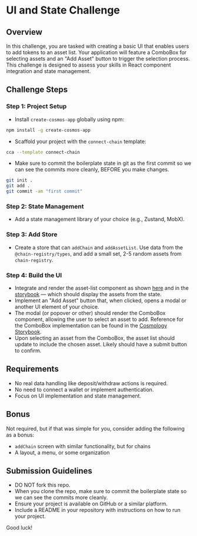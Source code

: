# UI and State Challenge

## Overview

In this challenge, you are tasked with creating a basic UI that enables users to add tokens to an asset list. Your application will feature a ComboBox for selecting assets and an "Add Asset" button to trigger the selection process. This challenge is designed to assess your skills in React component integration and state management.

## Challenge Steps

### Step 1: Project Setup

- Install `create-cosmos-app` globally using npm:

```bash
npm install -g create-cosmos-app
```

- Scaffold your project with the `connect-chain` template:

```bash
cca --template connect-chain
```

- Make sure to commit the boilerplate state in git as the first commit so we can see the commits more cleanly, BEFORE you make changes.

```bash
git init .
git add .
git commit -am "first commit"
```

### Step 2: State Management

- Add a state management library of your choice (e.g., Zustand, MobX).

### Step 3: Add Store

- Create a store that can `addChain` and `addAssetList`. Use data from the `@chain-registry/types`, and add a small set, 2-5 random assets from `chain-registry`.

### Step 4: Build the UI

- Integrate and render the asset-list component as shown [here](https://cosmology.zone/explorer?category=asset&element=asset-list) and in the [storybook](https://storybook.cosmology.zone/?path=/docs/asset-assetlist--docs) — which should display the assets from the state.
- Implement an "Add Asset" button that, when clicked, opens a modal or another UI element of your choice.
- The modal (or popover or other) should render the ComboBox component, allowing the user to select an asset to add. Reference for the ComboBox implementation can be found in the [Cosmology Storybook](https://storybook.cosmology.zone/?path=/story/combobox--custom-combobox-item).
- Upon selecting an asset from the ComboBox, the asset list should update to include the chosen asset. Likely should have a submit button to confirm.


## Requirements

- No real data handling like deposit/withdraw actions is required.
- No need to connect a wallet or implement authentication.
- Focus on UI implementation and state management.

## Bonus

Not required, but if that was simple for you, consider adding the following as a bonus:

- `addChain` screen with similar functionality, but for chains
- A layout, a menu, or some organization

## Submission Guidelines

- DO NOT fork this repo.
- When you clone the repo, make sure to commit the boilerplate state so we can see the commits more cleanly.
- Ensure your project is available on GitHub or a similar platform.
- Include a README in your repository with instructions on how to run your project.

Good luck!
